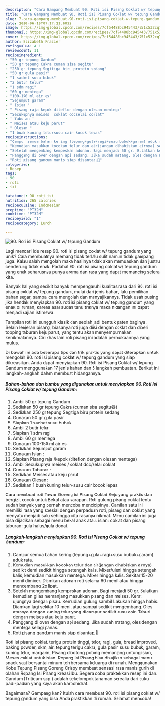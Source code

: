 ```yaml
---
description: "Cara Gampang Membuat 90. Roti isi Pisang Coklat w/ tepung Gandum yang Lezat Sekali"
title: "Cara Gampang Membuat 90. Roti isi Pisang Coklat w/ tepung Gandum yang Lezat Sekali"
slug: 7-cara-gampang-membuat-90-roti-isi-pisang-coklat-w-tepung-gandum-yang-lezat-sekali
date: 2020-06-15T07:17:21.603Z
image: https://img-global.cpcdn.com/recipes/7cf54488bc945443/751x532cq70/90-roti-isi-pisang-coklat-w-tepung-gandum-foto-resep-utama.jpg
thumbnail: https://img-global.cpcdn.com/recipes/7cf54488bc945443/751x532cq70/90-roti-isi-pisang-coklat-w-tepung-gandum-foto-resep-utama.jpg
cover: https://img-global.cpcdn.com/recipes/7cf54488bc945443/751x532cq70/90-roti-isi-pisang-coklat-w-tepung-gandum-foto-resep-utama.jpg
author: Elizabeth Frazier
ratingvalue: 4.1
reviewcount: 11
recipeingredient:
- "50 gr tepung Gandum"
- "50 gr tepung Cakra cuman sisa segitu"
- "250 gr tepung Segitiga biru protein sedang"
- "50 gr gula pasir"
- "1 sachet susu bubuk"
- "2 butir telur"
- "1 sdm ragi"
- "60 gr mentega"
- "100-150 ml air es"
- "Sejumput garam"
- " Isian "
- " Pisang raja kepok diteflon dengan olesan mentega"
- "Secukupnya meises  coklat dccselai coklat"
- " Taburan "
- " Meises atau keju parut"
- " Olesan "
- "1 buah kuning telursusu cair kocok lepas"
recipeinstructions:
- "Campur semua bahan kering (tepung+gula+ragi+susu bubuk+garam) aduk rata."
- "Kemudian masukkan kocokan telur dan air(jangan dihabiskan airnya) sedikit demi sedikit hingga setengah kalis. Mixer/uleni hingga setengah kalis, kemudian masukkan mentega. Mixer hingga kalis. Sekitar 15-20 menit dimixer. Diamkan adonan roti selama 60 menit atau hingga mengembang 2x lipat."
- "Setelah mengembang kempeskan adonan. Bagi menjadi 50 gr. Bulatkan kemudian gilas memanjang masukkan pisang dan meises. Kerat ujungnya dengan pisau. Kemudian gulung sambil Lakukan hingga habis. Diamkan lagi sekitar 10 menit atau sampai sedikit mengembang. Oles atasnya dengan kuning telur yang dicampur sedikit susu cair. Taburi dengan meises atau keju parut."
- "Panggang di oven dengan api sedang. Jika sudah matang, oles dengan mentega selagi panas."
- "Roti pisang gandum manis siap disantap.🥰"
categories:
- Resep
tags:
- 90
- roti
- isi

katakunci: 90 roti isi 
nutrition: 265 calories
recipecuisine: Indonesian
preptime: "PT32M"
cooktime: "PT32M"
recipeyield: "1"
recipecategory: Lunch

---
```



![90. Roti isi Pisang Coklat w/ tepung Gandum](https://img-global.cpcdn.com/recipes/7cf54488bc945443/751x532cq70/90-roti-isi-pisang-coklat-w-tepung-gandum-foto-resep-utama.jpg)

Lagi mencari ide resep 90. roti isi pisang coklat w/ tepung gandum yang unik? Cara membuatnya memang tidak terlalu sulit namun tidak gampang juga. Kalau salah mengolah maka hasilnya tidak akan memuaskan dan justru cenderung tidak enak. Padahal 90. roti isi pisang coklat w/ tepung gandum yang enak seharusnya punya aroma dan rasa yang dapat memancing selera kita.

Banyak hal yang sedikit banyak mempengaruhi kualitas rasa dari 90. roti isi pisang coklat w/ tepung gandum, mulai dari jenis bahan, lalu pemilihan bahan segar, sampai cara mengolah dan menyajikannya. Tidak usah pusing jika hendak menyiapkan 90. roti isi pisang coklat w/ tepung gandum yang enak di rumah, karena asal sudah tahu triknya maka hidangan ini dapat menjadi sajian istimewa.

Tampilan roti ini sungguh klasik dan seolah jadi bentuk paten baginya. Selain lenjeran pisang, biasanya roti juga diisi dengan coklat dan diberi topping taburan keju parut, yang tentu akan menyempurnakan kenikmatannya. Ciri khas lain roti pisang ini adalah permukaannya yang mulus.


Di bawah ini ada beberapa tips dan trik praktis yang dapat diterapkan untuk mengolah 90. roti isi pisang coklat w/ tepung gandum yang siap dikreasikan. Anda dapat menyiapkan 90. Roti isi Pisang Coklat w/ tepung Gandum menggunakan 17 jenis bahan dan 5 langkah pembuatan. Berikut ini langkah-langkah dalam membuat hidangannya.

<!--inarticleads1-->

##### Bahan-bahan dan bumbu yang digunakan untuk menyiapkan 90. Roti isi Pisang Coklat w/ tepung Gandum:

1. Ambil 50 gr tepung Gandum
1. Sediakan 50 gr tepung Cakra (cuman sisa segitu😅)
1. Sediakan 250 gr tepung Segitiga biru protein sedang
1. Gunakan 50 gr gula pasir
1. Siapkan 1 sachet susu bubuk
1. Ambil 2 butir telur
1. Siapkan 1 sdm ragi
1. Ambil 60 gr mentega
1. Gunakan 100-150 ml air es
1. Sediakan Sejumput garam
1. Gunakan  Isian :
1. Siapkan  Pisang raja /kepok (diteflon dengan olesan mentega)
1. Ambil Secukupnya meises / coklat dcc/selai coklat
1. Gunakan  Taburan :
1. Sediakan  Meises atau keju parut
1. Gunakan  Olesan :
1. Sediakan 1 buah kuning telur+susu cair kocok lepas


Cara membuat roti Tawar Goreng isi Pisang Coklat Keju yang praktis dan bergizi, cocok untuk Bekal atau sarapan. Roti gulung pisang coklat tentu sudah banyak yang pernah mencoba mencicipinya. Camilan satu ini memiliki rasa yang spesial dengan perpaduan roti, pisang dan coklat yang menyatu menjadi satu sehingga cita rasanya nikmat. Menu camilan ini juga bisa dijadikan sebagai menu bekal anak atau. isian: coklat dan pisang taburan: gula halus/gula donat. 

<!--inarticleads2-->

##### Langkah-langkah menyiapkan 90. Roti isi Pisang Coklat w/ tepung Gandum:

1. Campur semua bahan kering (tepung+gula+ragi+susu bubuk+garam) aduk rata.
1. Kemudian masukkan kocokan telur dan air(jangan dihabiskan airnya) sedikit demi sedikit hingga setengah kalis. Mixer/uleni hingga setengah kalis, kemudian masukkan mentega. Mixer hingga kalis. Sekitar 15-20 menit dimixer. Diamkan adonan roti selama 60 menit atau hingga mengembang 2x lipat.
1. Setelah mengembang kempeskan adonan. Bagi menjadi 50 gr. Bulatkan kemudian gilas memanjang masukkan pisang dan meises. Kerat ujungnya dengan pisau. Kemudian gulung sambil Lakukan hingga habis. Diamkan lagi sekitar 10 menit atau sampai sedikit mengembang. Oles atasnya dengan kuning telur yang dicampur sedikit susu cair. Taburi dengan meises atau keju parut.
1. Panggang di oven dengan api sedang. Jika sudah matang, oles dengan mentega selagi panas.
1. Roti pisang gandum manis siap disantap.🥰


Roti isi pisang coklat. terigu protein tinggi, telor, ragi, gula, bread improved, baking powder, skm, air. tepung terigu cakra, gula pasir, susu bubuk, garam, kuning telur, margarin, Pisang dipotong potong memanjang untung isian, Meses coklat untuk isian. Ropang Isi Pisang bisa disajikan sebagai menu snack saat bersantai minum teh bersama keluarga di rumah. Menggunakan Kobe Tepung Pisang Goreng Crispy membuat sensasi rasa manis gurih di olahan Ropang Isi Pisang kreasi Ibu. Segera coba praktekkan resep ini dan. Gandum (Triticum spp.) adalah sekelompok tanaman serealia dari suku padi-padian yang kaya akan karbohidrat. 

Bagaimana? Gampang kan? Itulah cara membuat 90. roti isi pisang coklat w/ tepung gandum yang bisa Anda praktikkan di rumah. Selamat mencoba!
